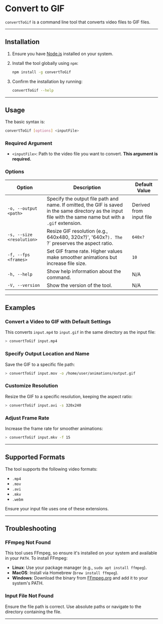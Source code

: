 # Convert to GIF

`convertToGif` is a command line tool that converts video files to GIF files.

---

## Installation

1. Ensure you have [Node.js](https://nodejs.org/) installed on your system.
2. Install the tool globally using `npm`:

   ```bash
   npm install -g convertToGif
   ```

3. Confirm the installation by running:

   ```bash
   convertToGif --help
   ```

---

## Usage

The basic syntax is:

```bash
convertToGif [options] <inputFile>
```

### Required Argument

- `<inputFile>`: Path to the video file you want to convert. **This argument is required.**

### Options

| Option                   | Description                                                                                                                                                  | Default Value    |
|--------------------------|--------------------------------------------------------------------------------------------------------------------------------------------------------------|------------------|
| `-o, --output <path>`    | Specify the output file path and name. If omitted, the GIF is saved in the same directory as the input file with the same name but with a `.gif` extension. | Derived from input file |
| `-s, --size <resolution>`| Resize GIF resolution (e.g., 640x480, 320x?)', '640x?`). The `?` preserves the aspect ratio.                                                                      | `640x?`         |
| `-f, --fps <frames>`     | Set GIF frame rate. Higher values make smoother animations but increase file size.                                                               | `10`            |
| `-h, --help`             | Show help information about the command.                                                                                                                    | N/A             |
| `-V, --version`          | Show the version of the tool.                                                                                                                               | N/A             |

---

## Examples

### Convert a Video to GIF with Default Settings

This converts `input.mp4` to `input.gif` in the same directory as the input file:

```bash
> convertToGif input.mp4
```

### Specify Output Location and Name

Save the GIF to a specific file path:

```bash
> convertToGif input.mov -o /home/user/animations/output.gif
```

### Customize Resolution

Resize the GIF to a specific resolution, keeping the aspect ratio:

```bash
> convertToGif input.avi -s 320x240
```

### Adjust Frame Rate

Increase the frame rate for smoother animations:

```bash
> convertToGif input.mkv -f 15
```

---

## Supported Formats

The tool supports the following video formats:

- `.mp4`
- `.mov`
- `.avi`
- `.mkv`
- `.webm`

Ensure your input file uses one of these extensions.

---

## Troubleshooting

### FFmpeg Not Found

This tool uses FFmpeg, so ensure it's installed on your system and available in your `PATH`. To install FFmpeg:

- **Linux**: Use your package manager (e.g., `sudo apt install ffmpeg`).
- **MacOS**: Install via Homebrew (`brew install ffmpeg`).
- **Windows**: Download the binary from [FFmpeg.org](https://ffmpeg.org/download.html) and add it to your system's PATH.

### Input File Not Found

Ensure the file path is correct. Use absolute paths or navigate to the directory containing the file.

---